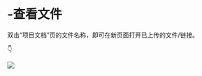 # -查看文件

双击“项目文档”页的文件名称，即可在新页面打开已上传的文件/链接。

👇

![](https://images-cdn.shimo.im/Xft4WHpdjkkKrRuL/32.gif)

